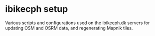 ibikecph setup
===================

Various scripts and configurations used on the ibikecph.dk servers for updating OSM and OSRM data, and regenerating Mapnik tiles.